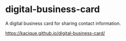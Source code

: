 # digital-business-card

A digital business card for sharing contact information.

https://kacique.github.io/digital-business-card/

